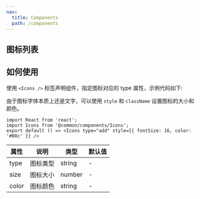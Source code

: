 ```yaml
---
nav:
  title: Components
  path: /components
---
```


## 图标列表

<code src="./demo/IconList"></code>

## 如何使用

使用 `<Icons />` 标签声明组件，指定图标对应的 type 属性，示例代码如下:

由于图标字体本质上还是文字，可以使用 `style` 和 `className` 设置图标的大小和颜色。

```tsx
import React from 'react';
import Icons from '@common/components/Icons';
export default () => <Icons type="add" style={{ fontSize: 16, color: '#08c' }} />
```

属性 | 说明 | 类型 | 默认值
-----|-----|-----|------
type | 图标类型 | string | -
size | 图标大小 | number | -
color | 图标颜色 | string | -

